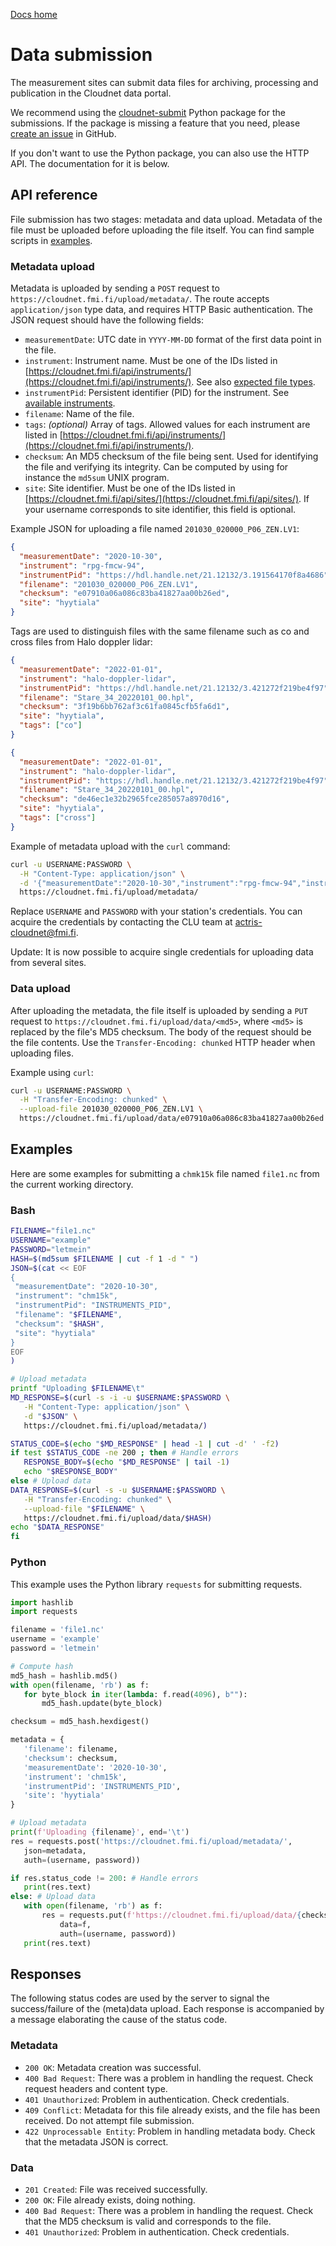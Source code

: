 [Docs home](https://docs.cloudnet.fmi.fi)

# Data submission

The measurement sites can submit data files for archiving,
processing and publication in the Cloudnet data portal.

<div class="note">
<p>
We recommend using
the <a href="https://github.com/actris-cloudnet/cloudnet-submit">cloudnet-submit</a>
Python package for the submissions.
If the package is missing a feature that you need,
please <a href="https://github.com/actris-cloudnet/cloudnet-submit/issues/new">create an issue</a>
in GitHub.
</p>
<p>
If you don't want to use the Python package,
you can also use the HTTP API.
The documentation for it is below.
</p>
</div>

## API reference

File submission has two stages: metadata and data upload. Metadata of the file must be uploaded
before uploading the file itself. You can find sample scripts in [examples](#examples).

### Metadata upload

Metadata is uploaded by sending a `POST` request to `https://cloudnet.fmi.fi/upload/metadata/`.
The route accepts `application/json` type data, and requires HTTP Basic authentication.
The JSON request should have the following fields:

- `measurementDate`: UTC date in `YYYY-MM-DD` format of the first data point in the file.
- `instrument`: Instrument name. Must be one of the IDs listed in [https://cloudnet.fmi.fi/api/instruments/](https://cloudnet.fmi.fi/api/instruments/).
  See also [expected file types](upload-file-types.md).
- `instrumentPid`: Persistent identifier (PID) for the instrument. See [available instruments](https://instrumentdb.out.ocp.fmi.fi/).
- `filename`: Name of the file.
- `tags`: _(optional)_ Array of tags. Allowed values for each instrument are listed in [https://cloudnet.fmi.fi/api/instruments/](https://cloudnet.fmi.fi/api/instruments/).
- `checksum`: An MD5 checksum of the file being sent. Used for identifying the file and verifying its integrity.
  Can be computed by using for instance the `md5sum` UNIX program.
- `site`: Site identifier. Must be one of the IDs listed in [https://cloudnet.fmi.fi/api/sites/](https://cloudnet.fmi.fi/api/sites/). If your username corresponds to site identifier, this field is optional.

Example JSON for uploading a file named `201030_020000_P06_ZEN.LV1`:

```json
{
  "measurementDate": "2020-10-30",
  "instrument": "rpg-fmcw-94",
  "instrumentPid": "https://hdl.handle.net/21.12132/3.191564170f8a4686",
  "filename": "201030_020000_P06_ZEN.LV1",
  "checksum": "e07910a06a086c83ba41827aa00b26ed",
  "site": "hyytiala"
}
```

Tags are used to distinguish files with the same filename such as co and cross
files from Halo doppler lidar:

```json
{
  "measurementDate": "2022-01-01",
  "instrument": "halo-doppler-lidar",
  "instrumentPid": "https://hdl.handle.net/21.12132/3.421272f219be4f97",
  "filename": "Stare_34_20220101_00.hpl",
  "checksum": "3f19b6bb762af3c61fa0845cfb5fa6d1",
  "site": "hyytiala",
  "tags": ["co"]
}
```

```json
{
  "measurementDate": "2022-01-01",
  "instrument": "halo-doppler-lidar",
  "instrumentPid": "https://hdl.handle.net/21.12132/3.421272f219be4f97",
  "filename": "Stare_34_20220101_00.hpl",
  "checksum": "de46ec1e32b2965fce285057a8970d16",
  "site": "hyytiala",
  "tags": ["cross"]
}
```

Example of metadata upload with the `curl` command:

```bash
curl -u USERNAME:PASSWORD \
  -H "Content-Type: application/json" \
  -d '{"measurementDate":"2020-10-30","instrument":"rpg-fmcw-94","instrumentPid": "https://hdl.handle.net/21.12132/3.191564170f8a4686","filename":"201030_020000_P06_ZEN.LV1","checksum":"e07910a06a086c83ba41827aa00b26ed","site":"hyytiala"}' \
  https://cloudnet.fmi.fi/upload/metadata/
```

Replace `USERNAME` and `PASSWORD` with your station's credentials. You can acquire the credentials
by contacting the CLU team at actris-cloudnet@fmi.fi.

Update: It is now possible to acquire single credentials for uploading data from several sites.

### Data upload

After uploading the metadata, the file itself is uploaded by sending a `PUT` request to `https://cloudnet.fmi.fi/upload/data/<md5>`,
where `<md5>` is replaced by the file's MD5 checksum. The body of the request should be the file contents.
Use the `Transfer-Encoding: chunked` HTTP header when uploading files.

Example using `curl`:

```bash
curl -u USERNAME:PASSWORD \
  -H "Transfer-Encoding: chunked" \
  --upload-file 201030_020000_P06_ZEN.LV1 \
  https://cloudnet.fmi.fi/upload/data/e07910a06a086c83ba41827aa00b26ed
```

## Examples

Here are some examples for submitting a `chmk15k` file named `file1.nc` from the current working directory.

### Bash

```bash
FILENAME="file1.nc"
USERNAME="example"
PASSWORD="letmein"
HASH=$(md5sum $FILENAME | cut -f 1 -d " ")
JSON=$(cat << EOF
{
 "measurementDate": "2020-10-30",
 "instrument": "chm15k",
 "instrumentPid": "INSTRUMENTS_PID",
 "filename": "$FILENAME",
 "checksum": "$HASH",
 "site": "hyytiala"
}
EOF
)

# Upload metadata
printf "Uploading $FILENAME\t"
MD_RESPONSE=$(curl -s -i -u $USERNAME:$PASSWORD \
   -H "Content-Type: application/json" \
   -d "$JSON" \
   https://cloudnet.fmi.fi/upload/metadata/)

STATUS_CODE=$(echo "$MD_RESPONSE" | head -1 | cut -d' ' -f2)
if test $STATUS_CODE -ne 200 ; then # Handle errors
   RESPONSE_BODY=$(echo "$MD_RESPONSE" | tail -1)
   echo "$RESPONSE_BODY"
else # Upload data
DATA_RESPONSE=$(curl -s -u $USERNAME:$PASSWORD \
   -H "Transfer-Encoding: chunked" \
   --upload-file "$FILENAME" \
   https://cloudnet.fmi.fi/upload/data/$HASH)
echo "$DATA_RESPONSE"
fi
```

### Python

This example uses the Python library `requests` for submitting requests.

```python
import hashlib
import requests

filename = 'file1.nc'
username = 'example'
password = 'letmein'

# Compute hash
md5_hash = hashlib.md5()
with open(filename, 'rb') as f:
   for byte_block in iter(lambda: f.read(4096), b""):
       md5_hash.update(byte_block)

checksum = md5_hash.hexdigest()

metadata = {
   'filename': filename,
   'checksum': checksum,
   'measurementDate': '2020-10-30',
   'instrument': 'chm15k',
   'instrumentPid': 'INSTRUMENTS_PID',
   'site': 'hyytiala'
}

# Upload metadata
print(f'Uploading {filename}', end='\t')
res = requests.post('https://cloudnet.fmi.fi/upload/metadata/',
   json=metadata,
   auth=(username, password))

if res.status_code != 200: # Handle errors
   print(res.text)
else: # Upload data
   with open(filename, 'rb') as f:
       res = requests.put(f'https://cloudnet.fmi.fi/upload/data/{checksum}',
           data=f,
           auth=(username, password))
   print(res.text)

```

## Responses

The following status codes are used by the server to signal the success/failure of the (meta)data upload.
Each response is accompanied by a message elaborating the cause of the status code.

### Metadata

- `200 OK`: Metadata creation was successful.
- `400 Bad Request`: There was a problem in handling the request. Check request headers and content type.
- `401 Unauthorized`: Problem in authentication. Check credentials.
- `409 Conflict`: Metadata for this file already exists, and the file has been received. Do not attempt file submission.
- `422 Unprocessable Entity`: Problem in handling metadata body. Check that the metadata JSON is correct.

### Data

- `201 Created`: File was received successfully.
- `200 OK`: File already exists, doing nothing.
- `400 Bad Request`: There was a problem in handling the request. Check that the MD5 checksum is valid and corresponds to the file.
- `401 Unauthorized`: Problem in authentication. Check credentials.
